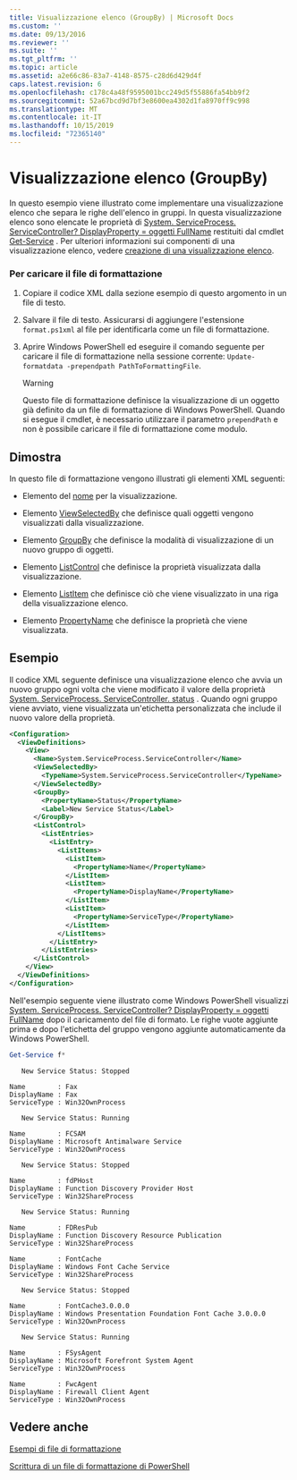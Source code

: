 ```yaml
---
title: Visualizzazione elenco (GroupBy) | Microsoft Docs
ms.custom: ''
ms.date: 09/13/2016
ms.reviewer: ''
ms.suite: ''
ms.tgt_pltfrm: ''
ms.topic: article
ms.assetid: a2e66c86-83a7-4148-8575-c28d6d429d4f
caps.latest.revision: 6
ms.openlocfilehash: c178c4a48f9595001bcc249d5f55886fa54bb9f2
ms.sourcegitcommit: 52a67bcd9d7bf3e8600ea4302d1fa8970ff9c998
ms.translationtype: MT
ms.contentlocale: it-IT
ms.lasthandoff: 10/15/2019
ms.locfileid: "72365140"
---
```

# <a name="list-view-groupby"></a>Visualizzazione elenco (GroupBy)

In questo esempio viene illustrato come implementare una visualizzazione elenco che separa le righe dell'elenco in gruppi. In questa visualizzazione elenco sono elencate le proprietà di [System. ServiceProcess. ServiceController? DisplayProperty = oggetti FullName](/dotnet/api/System.ServiceProcess.ServiceController) restituiti dal cmdlet [Get-Service](/powershell/module/Microsoft.PowerShell.Management/Get-Service) . Per ulteriori informazioni sui componenti di una visualizzazione elenco, vedere [creazione di una visualizzazione elenco](./creating-a-list-view.md).

### <a name="to-load-this-formatting-file"></a>Per caricare il file di formattazione

1. Copiare il codice XML dalla sezione esempio di questo argomento in un file di testo.

2. Salvare il file di testo. Assicurarsi di aggiungere l'estensione `format.ps1xml` al file per identificarla come un file di formattazione.

3. Aprire Windows PowerShell ed eseguire il comando seguente per caricare il file di formattazione nella sessione corrente: `Update-formatdata -prependpath PathToFormattingFile`.

   > [!WARNING]
   > Questo file di formattazione definisce la visualizzazione di un oggetto già definito da un file di formattazione di Windows PowerShell. Quando si esegue il cmdlet, è necessario utilizzare il parametro `prependPath` e non è possibile caricare il file di formattazione come modulo.

## <a name="demonstrates"></a>Dimostra

In questo file di formattazione vengono illustrati gli elementi XML seguenti:

- Elemento del [nome](./name-element-for-view-format.md) per la visualizzazione.

- Elemento [ViewSelectedBy](./viewselectedby-element-format.md) che definisce quali oggetti vengono visualizzati dalla visualizzazione.

- Elemento [GroupBy](./viewselectedby-element-format.md) che definisce la modalità di visualizzazione di un nuovo gruppo di oggetti.

- Elemento [ListControl](./listcontrol-element-format.md) che definisce la proprietà visualizzata dalla visualizzazione.

- Elemento [ListItem](./listitem-element-for-listitems-for-listcontrol-format.md) che definisce ciò che viene visualizzato in una riga della visualizzazione elenco.

- Elemento [PropertyName](./propertyname-element-for-listitem-for-listcontrol-format.md) che definisce la proprietà che viene visualizzata.

## <a name="example"></a>Esempio

Il codice XML seguente definisce una visualizzazione elenco che avvia un nuovo gruppo ogni volta che viene modificato il valore della proprietà [System. ServiceProcess. ServiceController. status](/dotnet/api/System.ServiceProcess.ServiceController.Status) . Quando ogni gruppo viene avviato, viene visualizzata un'etichetta personalizzata che include il nuovo valore della proprietà.

```xml
<Configuration>
  <ViewDefinitions>
    <View>
      <Name>System.ServiceProcess.ServiceController</Name>
      <ViewSelectedBy>
        <TypeName>System.ServiceProcess.ServiceController</TypeName>
      </ViewSelectedBy>
      <GroupBy>
        <PropertyName>Status</PropertyName>
        <Label>New Service Status</Label>
      </GroupBy>
      <ListControl>
        <ListEntries>
          <ListEntry>
            <ListItems>
              <ListItem>
                <PropertyName>Name</PropertyName>
              </ListItem>
              <ListItem>
                <PropertyName>DisplayName</PropertyName>
              </ListItem>
              <ListItem>
                <PropertyName>ServiceType</PropertyName>
              </ListItem>
            </ListItems>
          </ListEntry>
        </ListEntries>
      </ListControl>
    </View>
  </ViewDefinitions>
</Configuration>
```

Nell'esempio seguente viene illustrato come Windows PowerShell visualizzi [System. ServiceProcess. ServiceController? DisplayProperty = oggetti FullName](/dotnet/api/System.ServiceProcess.ServiceController) dopo il caricamento del file di formato. Le righe vuote aggiunte prima e dopo l'etichetta del gruppo vengono aggiunte automaticamente da Windows PowerShell.

```powershell
Get-Service f*
```

```output
   New Service Status: Stopped

Name        : Fax
DisplayName : Fax
ServiceType : Win32OwnProcess

   New Service Status: Running

Name        : FCSAM
DisplayName : Microsoft Antimalware Service
ServiceType : Win32OwnProcess

   New Service Status: Stopped

Name        : fdPHost
DisplayName : Function Discovery Provider Host
ServiceType : Win32ShareProcess

   New Service Status: Running

Name        : FDResPub
DisplayName : Function Discovery Resource Publication
ServiceType : Win32ShareProcess

Name        : FontCache
DisplayName : Windows Font Cache Service
ServiceType : Win32ShareProcess

   New Service Status: Stopped

Name        : FontCache3.0.0.0
DisplayName : Windows Presentation Foundation Font Cache 3.0.0.0
ServiceType : Win32OwnProcess

   New Service Status: Running

Name        : FSysAgent
DisplayName : Microsoft Forefront System Agent
ServiceType : Win32OwnProcess

Name        : FwcAgent
DisplayName : Firewall Client Agent
ServiceType : Win32OwnProcess
```

## <a name="see-also"></a>Vedere anche

[Esempi di file di formattazione](./examples-of-formatting-files.md)

[Scrittura di un file di formattazione di PowerShell](./writing-a-powershell-formatting-file.md)
